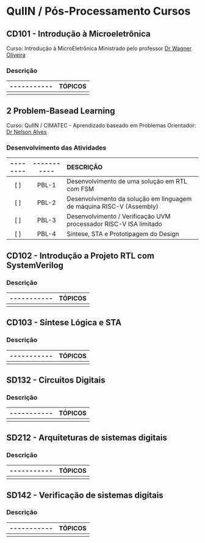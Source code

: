 # QuIIN / Pós-Processamento Cursos

## CD101 - Introdução à Microeletrônica
Curso: Introdução à MicroEletrônica 
Ministrado pelo professor [Dr Wagner Oliveira]()

### Descrição

|-----------|TÓPICOS                                                               |
|  :----:   |            :----                                                     |
|           |                                                                      | 

## 2  Problem-Basead Learning
Curso: QuIIN / CIMATEC - Aprendizado baseado em Problemas
Orientador: [Dr Nelson Alves]()

### Desenvolvimento das Atividades
|--------|-----------|DESCRIÇÃO                                                             |
| :----: |  :----:   |            :----                                                     |
|   [ ]  |   PBL-1   | Desenvolvimento de uma solução em RTL com FSM                        |
|   [ ]  |   PBL-2   | Desenvolvimento da solução em linguagem de máquina RISC-V (Assembly) |
|   [ ]  |   PBL-3   | Desenvolvimento / Verificação UVM processador RISC-V ISA limitado    |
|   [ ]  |   PBL-4   | Síntese, STA e Prototipagem do Design                                |

## CD102 - Introdução a Projeto RTL com SystemVerilog

### Descrição

|-----------|TÓPICOS                                                               |
|  :----:   |            :----                                                     |
|           |                                                                      | 

## CD103 - Síntese Lógica e STA

### Descrição

|-----------|TÓPICOS                                                               |
|  :----:   |            :----                                                     |
|           |                                                                      | 

## SD132 - Circuitos Digitais

### Descrição

|-----------|TÓPICOS                                                               |
|  :----:   |            :----                                                     |
|           |                                                                      | 

## SD212 - Arquiteturas de sistemas digitais

### Descrição

|-----------|TÓPICOS                                                               |
|  :----:   |            :----                                                     |
|           |                                                                      | 

## SD142 - Verificação de sistemas digitais

### Descrição

|-----------|TÓPICOS                                                               |
|  :----:   |            :----                                                     |
|           |                                                                      | 
